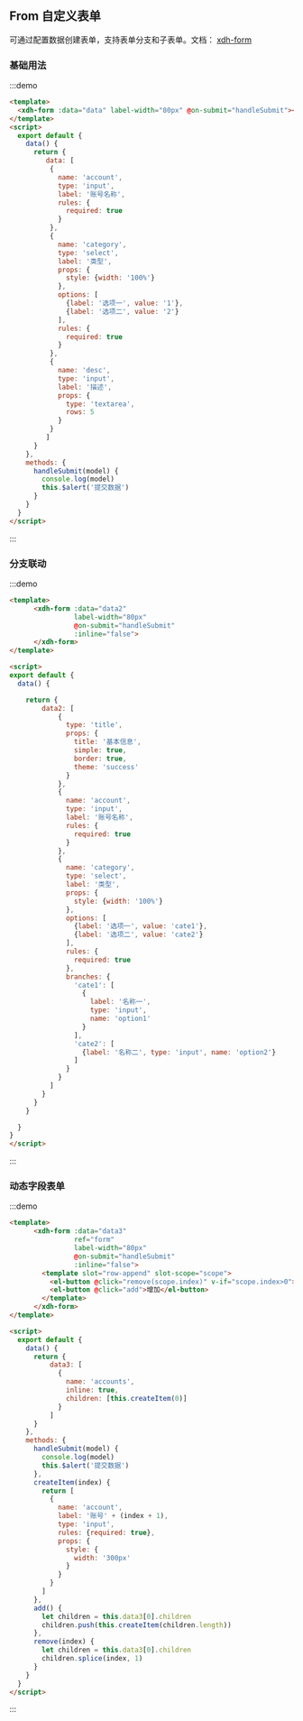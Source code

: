 <script>
  export default {
    data() {
      return {
         data: [
          {
            name: 'account',
            type: 'input',
            label: '账号名称',
            rules: {
              required: true
            }
          },
          {
            name: 'category',
            type: 'select',
            label: '类型',
            props: {
              style: {width: '100%'}
            },
            options: [
              {label: '选项一', value: '1'},
              {label: '选项二', value: '2'}
            ],
            rules: {
              required: true
            }
          },
          {
            name: 'traffic',
            type: 'checkbox',
            label:'交通工具',
            rules: {
              required: true
            },
            options: [
              {label:'飞机', value:1},
              {label:'火车', value:2},
              {label:'汽车', value:3}
            ]
          },
          {
            name: 'range',
            type: 'radio',
            label:'时间段',
            rules: {
              required: true
            },
            options: [
              {label:'上午', value:1},
              {label:'下午', value:2}
            ]
          },
          {
            name: 'time',
            type: 'datePicker',
            label:'日期时间',
            rules: {
              required: true
            }
          },
          {
            name: 'file',
            type: 'upload',
            label:'文件',
            rules: {
              required: true
            }
          },
          {
            name: 'desc',
            type: 'input',
            label: '描述',
            props: {
              type: 'textarea',
              rows: 5
            }
          }
         ],
        data2: [
            {
              type: 'title',
              props: {
                title: '基本信息',
                simple: true,
                border: true,
                theme: 'success'
              }
            },
            {
              name: 'account',
              type: 'input',
              label: '账号名称',
              rules: {
                required: true
              }
            },
            {
              name: 'category',
              type: 'select',
              label: '类型',
              props: {
                style: {width: '100%'}
              },
              options: [
                {label: '选项一', value: 'cate1'},
                {label: '选项二', value: 'cate2'}
              ],
              rules: {
                required: true
              },
              branches: {
                'cate1': [
                  {
                    label: '名称一',
                    type: 'input',
                    name: 'option1'
                  }
                ],
                'cate2': [
                  {label: '名称二', type: 'input', name: 'option2'}
                ]
              }
            }
          ],
          data3: [
            {
              name: 'accounts',
              inline: true,
              children: [this.createItem(0)]
            }
          ]
      }
    },
    methods: {
      handleSubmit(model) {
        console.log(model)
        this.$alert('提交数据')
      },
      createItem(index) {
        return [
          {
            name: 'account',
            label: '账号' + (index + 1),
            type: 'input',
            rules: {required: true},
            props: {
              style: {
                width: '300px'
              }
            }
          }
        ]
      },
      add() {
        let children = this.data3[0].children
        children.push(this.createItem(children.length))
      },
      remove(index) {
        let children = this.data3[0].children
        children.splice(index, 1)
      },
      handleChange(model) {
        console.log(model)
      }
    }
  }
</script>
## From 自定义表单

可通过配置数据创建表单，支持表单分支和子表单。文档： [xdh-form](#/src/widgets%2Fmodule-widgets_xdh-form.html)

### 基础用法

:::demo
```html
<template>
  <xdh-form :data="data" label-width="80px" @on-submit="handleSubmit"></xdh-form>
</template>
<script>
  export default {
    data() {
      return {
         data: [
          {
            name: 'account',
            type: 'input',
            label: '账号名称',
            rules: {
              required: true
            }
          },
          {
            name: 'category',
            type: 'select',
            label: '类型',
            props: {
              style: {width: '100%'}
            },
            options: [
              {label: '选项一', value: '1'},
              {label: '选项二', value: '2'}
            ],
            rules: {
              required: true
            }
          },
          {
            name: 'desc',
            type: 'input',
            label: '描述',
            props: {
              type: 'textarea',
              rows: 5
            }
          }
         ]
      }
    },
    methods: {
      handleSubmit(model) {
        console.log(model)
        this.$alert('提交数据')
      }
    }
  }
</script>
```
:::

### 分支联动
:::demo
```html
<template>
      <xdh-form :data="data2"
                label-width="80px"
                @on-submit="handleSubmit"
                :inline="false">
      </xdh-form>
</template>

<script>
export default {
  data() {

    return {
        data2: [
            {
              type: 'title',
              props: {
                title: '基本信息',
                simple: true,
                border: true,
                theme: 'success'
              }
            },
            {
              name: 'account',
              type: 'input',
              label: '账号名称',
              rules: {
                required: true
              }
            },
            {
              name: 'category',
              type: 'select',
              label: '类型',
              props: {
                style: {width: '100%'}
              },
              options: [
                {label: '选项一', value: 'cate1'},
                {label: '选项二', value: 'cate2'}
              ],
              rules: {
                required: true
              },
              branches: {
                'cate1': [
                  {
                    label: '名称一',
                    type: 'input',
                    name: 'option1'
                  }
                ],
                'cate2': [
                  {label: '名称二', type: 'input', name: 'option2'}
                ]
              }
            }
          ]
        }
      }
    }

  }
}
</script>

```
:::

### 动态字段表单
:::demo
```html
<template>
      <xdh-form :data="data3"
                ref="form"
                label-width="80px"
                @on-submit="handleSubmit"
                :inline="false">
        <template slot="row-append" slot-scope="scope">
          <el-button @click="remove(scope.index)" v-if="scope.index>0">删除</el-button>
          <el-button @click="add">增加</el-button>
        </template>
      </xdh-form>
</template>

<script>
  export default {
    data() {
      return {
          data3: [
            {
              name: 'accounts',
              inline: true,
              children: [this.createItem(0)]
            }
          ]
      }
    },
    methods: {
      handleSubmit(model) {
        console.log(model)
        this.$alert('提交数据')
      },
      createItem(index) {
        return [
          {
            name: 'account',
            label: '账号' + (index + 1),
            type: 'input',
            rules: {required: true},
            props: {
              style: {
                width: '300px'
              }
            }
          }
        ]
      },
      add() {
        let children = this.data3[0].children
        children.push(this.createItem(children.length))
      },
      remove(index) {
        let children = this.data3[0].children
        children.splice(index, 1)
      }
    }
  }
</script>

```
:::
